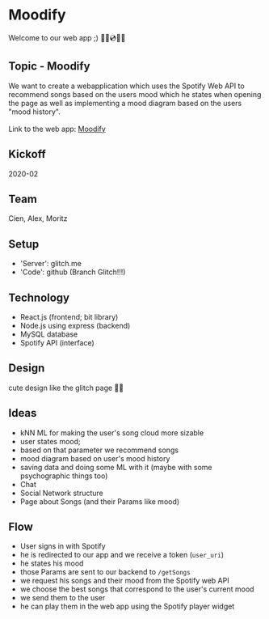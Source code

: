 # Moodify

Welcome to our web app ;)
🎉🎈💿🎵🎶

## Topic - Moodify
We want to create a webapplication which uses the Spotify Web API to recommend songs based on the users mood which he states when opening the page as well as implementing a mood diagram based on the users "mood history".
<br /><br />Link to the web app: [Moodify](https://moodify2.glitch.me/)

## Kickoff
2020-02

## Team
Cien, Alex, Moritz 

## Setup
- 'Server': glitch.me 
- 'Code': github (Branch Glitch!!!)

## Technology
- React.js (frontend; bit library)
- Node.js using express (backend)
- MySQL database
- Spotify API (interface)

## Design
cute design like the glitch page 🎉🎉

## Ideas
- kNN ML for making the user's song cloud more sizable 
- user states mood; 
- based on that parameter we recommend songs 
- mood diagram based on user's mood history 
- saving data and doing some ML with it (maybe with some psychographic things too)
- Chat 
- Social Network structure 
- Page about Songs (and their Params like mood) 

## Flow
- User signs in with Spotify 
- he is redirected to our app and we receive a token (`user_uri`)
- he states his mood 
- those Params are sent to our backend to `/getSongs`
- we request his songs and their mood from the Spotify web API
- we choose the best songs that correspond to the user's current mood 
- we send them to the user
- he can play them in the web app using the Spotify player widget 
